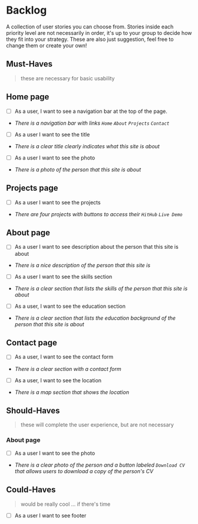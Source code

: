 # Backlog

A collection of user stories you can choose from. Stories inside each priority
level are not necessarily in order, it's up to your group to decide how they fit
into your strategy. These are also just suggestion, feel free to change them or
create your own!

## Must-Haves

> these are necessary for basic usability

## Home page

- [ ] As a user, I want to see a navigation bar at the top of the page.
- _There is a navigation bar with links `Home` `About` `Projects` `Contact`_

- [ ] As a user I want to see the title
- _There is a clear title clearly indicates what this site is about_

- [ ] As a user I want to see the photo
- _There is a photo of the person that this site is about_

## Projects page

- [ ] As a user I want to see the projects
- _There are four projects with buttons to access their `HitHub` `Live Demo`_

## About page

- [ ] As a user I want to see description about the person that this site is
      about
- _There is a nice description of the person that this site is_

- [ ] As a user I want to see the skills section
- _There is a clear section that lists the skills of the person that this site
  is about_

- [ ] As a user, I want to see the education section
- _There is a clear section that lists the education background of the person
  that this site is about_

## Contact page

- [ ] As a user, I want to see the contact form
- _There is a clear section with a contact form_

- [ ] As a user, I want to see the location
- _There is a map section that shows the location_

## Should-Haves

> these will complete the user experience, but are not necessary

### About page

- [ ] As a user I want to see the photo
- _There is a clear photo of the person and a button labeled `Download CV` that
  allows users to download a copy of the person's CV_

## Could-Haves

> would be really cool ... if there's time

- [ ] As a user I want to see footer
